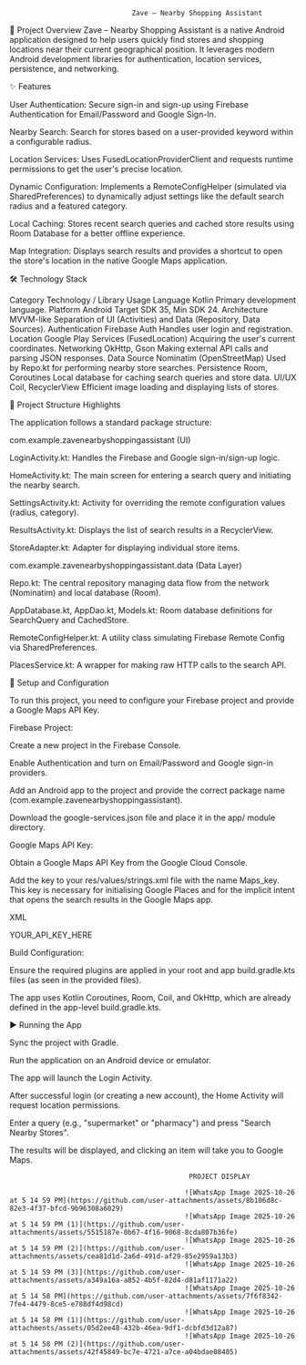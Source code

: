                                   Zave – Nearby Shopping Assistant
                                                                                
🛒 Project Overview
Zave – Nearby Shopping Assistant is a native Android application designed to help users quickly find stores and shopping locations near their current geographical position. It leverages modern Android development libraries for authentication, location services, persistence, and networking.


✨ Features

User Authentication: Secure sign-in and sign-up using Firebase Authentication for Email/Password and Google Sign-In.

Nearby Search: Search for stores based on a user-provided keyword within a configurable radius.

Location Services: Uses FusedLocationProviderClient and requests runtime permissions to get the user's precise location.

Dynamic Configuration: Implements a RemoteConfigHelper (simulated via SharedPreferences) to dynamically adjust settings like the default search radius and a featured category.

Local Caching: Stores recent search queries and cached store results using Room Database for a better offline experience.

Map Integration: Displays search results and provides a shortcut to open the store's location in the native Google Maps application.


🛠️ Technology Stack

Category	Technology / Library	Usage
Language	Kotlin	Primary development language.
Platform	Android	Target SDK 35, Min SDK 24.
Architecture	MVVM-like	Separation of UI (Activities) and Data (Repository, Data Sources).
Authentication	Firebase Auth	Handles user login and registration.
Location	Google Play Services (FusedLocation)	Acquiring the user's current coordinates.
Networking	OkHttp, Gson	Making external API calls and parsing JSON responses.
Data Source	Nominatim (OpenStreetMap)	Used by Repo.kt for performing nearby store searches.
Persistence	Room, Coroutines	Local database for caching search queries and store data.
UI/UX	Coil, RecyclerView	Efficient image loading and displaying lists of stores.


📂 Project Structure Highlights


The application follows a standard package structure:

com.example.zavenearbyshoppingassistant (UI)

LoginActivity.kt: Handles the Firebase and Google sign-in/sign-up logic.

HomeActivity.kt: The main screen for entering a search query and initiating the nearby search.

SettingsActivity.kt: Activity for overriding the remote configuration values (radius, category).

ResultsActivity.kt: Displays the list of search results in a RecyclerView.

StoreAdapter.kt: Adapter for displaying individual store items.

com.example.zavenearbyshoppingassistant.data (Data Layer)

Repo.kt: The central repository managing data flow from the network (Nominatim) and local database (Room).

AppDatabase.kt, AppDao.kt, Models.kt: Room database definitions for SearchQuery and CachedStore.

RemoteConfigHelper.kt: A utility class simulating Firebase Remote Config via SharedPreferences.

PlacesService.kt: A wrapper for making raw HTTP calls to the search API.



🔑 Setup and Configuration

To run this project, you need to configure your Firebase project and provide a Google Maps API Key.

Firebase Project:

Create a new project in the Firebase Console.

Enable Authentication and turn on Email/Password and Google sign-in providers.

Add an Android app to the project and provide the correct package name (com.example.zavenearbyshoppingassistant).

Download the google-services.json file and place it in the app/ module directory.

Google Maps API Key:

Obtain a Google Maps API Key from the Google Cloud Console.

Add the key to your res/values/strings.xml file with the name Maps_key. This key is necessary for initialising Google Places and for the implicit intent that opens the search results in the Google Maps app.

XML

<string name="google_maps_key" translatable="false">YOUR_API_KEY_HERE</string>

Build Configuration:

Ensure the required plugins are applied in your root and app build.gradle.kts files (as seen in the provided files).

The app uses Kotlin Coroutines, Room, Coil, and OkHttp, which are already defined in the app-level build.gradle.kts.


▶️ Running the App

Sync the project with Gradle.

Run the application on an Android device or emulator.

The app will launch the Login Activity.

After successful login (or creating a new account), the Home Activity will request location permissions.

Enter a query (e.g., "supermarket" or "pharmacy") and press "Search Nearby Stores".

The results will be displayed, and clicking an item will take you to Google Maps.

                                                PROJECT DISPLAY 

                                               ![WhatsApp Image 2025-10-26 at 5 14 59 PM](https://github.com/user-attachments/assets/8b106d8c-82e3-4f37-bfcd-9b96308a6029)
                                               ![WhatsApp Image 2025-10-26 at 5 14 59 PM (1)](https://github.com/user-attachments/assets/5515187e-0b67-4f16-9068-8cda807b36fe)
                                               ![WhatsApp Image 2025-10-26 at 5 14 59 PM (2)](https://github.com/user-attachments/assets/cea81d1d-2a6d-491d-af29-85e2959a13b3)
                                               ![WhatsApp Image 2025-10-26 at 5 14 59 PM (3)](https://github.com/user-attachments/assets/a349a16a-a852-4b5f-82d4-d81af1171a22)
                                               ![WhatsApp Image 2025-10-26 at 5 14 58 PM](https://github.com/user-attachments/assets/7f6f8342-7fe4-4479-8ce5-e788df4d98cd)
                                               ![WhatsApp Image 2025-10-26 at 5 14 58 PM (1)](https://github.com/user-attachments/assets/05d2ee48-432b-46ea-9df1-dcbfd3d12a87)
                                               ![WhatsApp Image 2025-10-26 at 5 14 58 PM (2)](https://github.com/user-attachments/assets/42f45849-bc7e-4721-a7ce-a04bdae08485)




                                               
                                                



                                       

                                               




                            
